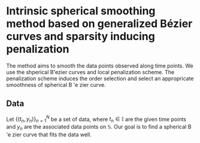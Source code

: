 # Intrinsic spherical smoothing method based on generalized Bézier curves and sparsity inducing penalization
The method aims to smooth the data points observed along time points.
We use the shperical B\'ezier curves and local penalization scheme.
The penalization scheme induces the order selection and select an appropricate smoothness of spherical B \'e zier curve.

## Data

Let $\{ (t_n, y_n) \}_{n=1}^N$ be a set of data, 
where $t_n \in \mathbb{I}$ are the given time points 
and $y_n$ are the associated data points on $\mathbb{S}$. 
Our goal is to find a spherical B \'e zier curve that fits the data well.
